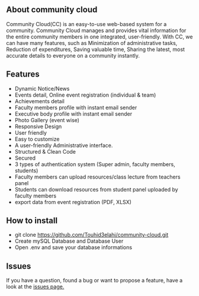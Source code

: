 ## About community cloud
Community Cloud(CC) is an easy-to-use web-based system for a community. Community Cloud manages and provides vital information for the entire community members in one integrated, user-friendly. With CC, we can have many features, such as Minimization of administrative tasks, Reduction of expenditures, Saving valuable time, Sharing the latest, most accurate details to everyone on a community instantly. 

## Features
- Dynamic Notice/News
- Events detail, Online event registration (individual & team)
- Achievements detail
- Faculty members profile with instant email sender
- Executive body profile with instant email sender
- Photo Gallery (event wise)
- Responsive Design
- User friendly
- Easy to customize
- A user-friendly Administrative interface.
- Structured & Clean Code
- Secured
- 3 types of authentication system (Super admin, faculty members, students)
- Faculty members can upload resources/class lecture from  teachers panel
- Students can download resources from student panel uploaded by faculty members 
- export data from event registration (PDF, XLSX)

## How to install
 - git clone https://github.com/Touhid3elahi/community-cloud.git
 - Create mySQL Database and Database User
 - Open .env and save your database informations
 
 ## Issues
If you have a question, found a bug or want to propose a feature, have a look at the [issues page.](https://github.com/moh4mmad/community-cloud/issues)
